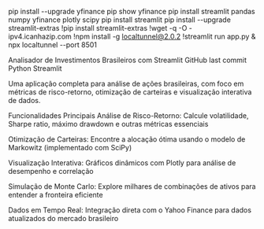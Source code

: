 pip install --upgrade yfinance
pip show yfinance
pip install streamlit pandas numpy yfinance plotly scipy
pip install streamlit
pip install --upgrade streamlit-extras
!pip install streamlit-extras
!wget -q -O - ipv4.icanhazip.com
!npm install -g localtunnel@2.0.2
!streamlit run app.py & npx localtunnel --port 8501

Analisador de Investimentos Brasileiros com Streamlit
GitHub last commit
Python
Streamlit

Uma aplicação completa para análise de ações brasileiras, com foco em métricas de risco-retorno, otimização de carteiras e visualização interativa de dados.

Funcionalidades Principais
Análise de Risco-Retorno: Calcule volatilidade, Sharpe ratio, máximo drawdown e outras métricas essenciais

Otimização de Carteiras: Encontre a alocação ótima usando o modelo de Markowitz (implementado com SciPy)

Visualização Interativa: Gráficos dinâmicos com Plotly para análise de desempenho e correlação

Simulação de Monte Carlo: Explore milhares de combinações de ativos para entender a fronteira eficiente

Dados em Tempo Real: Integração direta com o Yahoo Finance para dados atualizados do mercado brasileiro

